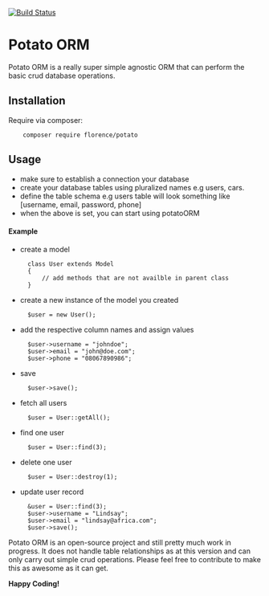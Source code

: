 [![Build Status](https://travis-ci.org/andela-fokosun/Checkpoint2.svg?branch=master)](https://travis-ci.org/andela-fokosun/Checkpoint2)

# Potato ORM
Potato ORM is a really super simple agnostic ORM that can perform the basic crud database operations.

## Installation

Require via composer:

```
    composer require florence/potato
```

## Usage

- make sure to establish a connection your database
- create your database tables using pluralized names e.g users, cars.
- define the table schema e.g users table will look something like 
[username, email, password, phone]
- when the above is set, you can start using potatoORM

#### Example
- create a model

        class User extends Model
        {
            // add methods that are not availble in parent class
        }
        
- create a new instance of the model you created

        $user = new User();
        
- add the respective column names and assign values

        $user->username = "johndoe";
        $user->email = "john@doe.com";
        $user->phone = "08067890986";
        
- save

        $user->save();

- fetch all users

        $user = User::getAll();

- find one user

        $user = User::find(3);

- delete one user

        $user = User::destroy(1);

- update user record

        &user = User::find(3);
        $user->username = "Lindsay";
        $user->email = "lindsay@africa.com";
        $user->save();     
        

Potato ORM is an open-source project and still pretty much work in 
progress. It does not handle table relationships as at this version 
and can only carry out simple crud operations. Please feel free to 
contribute to make this as awesome as it can get.

**Happy Coding!**

